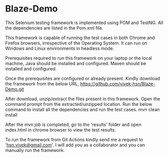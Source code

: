 # Blaze-Demo

This Selenium testing framework is implemented using POM and TestNG. All the dependencies are listed in the Pom.xml file. 

This framework is capable of running the test cases in both Chrome and Firefox browsers, irrespective of the Operating System. It can run on Windows and Linux environments in headless mode.

Prerequisites required to run this framework on your laptop or the local machine,
Java should be installed and configured.
Maven should be installed and configured.

Once the prerequisites are configured or already present. Kindly download the framework from the below URL,
https://github.com/vivek-hsn/Blaze-Demo.git

After download, unzip/extract the files present in this framework. Open the command prompt from the extracted/unzipped location. Run the below command to install all the dependencies and run the test cases.
mvn clean install

After the mvn job is completed, go to the 'results' folder and open index.html in chrome browser to view the test results.

To run the framework from Git Actions kindly send me a request to 'hsn.vivek@gmail.com'. I will add you as a collaborator and you can manually run the framework. 
